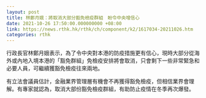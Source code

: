 ```yaml
---
layout: post
title: 林鄭月娥：將取消大部分豁免檢疫群組　盼令中央增信心
date: 2021-10-26 17:50:00.000000000 +08:00
link: https://news.rthk.hk/rthk/ch/component/k2/1617034-20211026.htm
categories: rthk
---
```


行政長官林鄭月娥表示，為了令中央對本港的防疫措施更有信心，現時大部分從海外或內地入境本港的「豁免群組」免檢疫安排將會取消，只會剩下一些非常緊急和必要人員，可繼續獲豁免檢疫往來兩地。

有立法會議員估計，金融業界管理層有機會不再獲得豁免檢疫，但相信業界會理解。有專家就認為，取消大部份豁免檢疫群組，有助防止疫情在冬季再次爆發。
